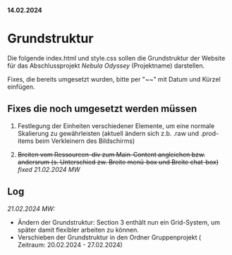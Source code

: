**14.02.2024**

# Grundstruktur

Die folgende index.html und style.css sollen die Grundstruktur
der Website für das Abschlussprojekt _Nebula Odyssey_ (Projektname) darstellen.

Fixes, die bereits umgesetzt wurden, bitte per "~~" mit Datum und Kürzel einfügen.

## Fixes die noch umgesetzt werden müssen

1. Festlegung der Einheiten verschiedener Elemente, um eine normale Skalierung zu gewährleisten (aktuell ändern sich z.b. .raw und .prod-items beim Verkleinern des Bildschirms)

2. ~~Breiten vom Ressourcen-div zum Main-Content angleichen bzw. andersrum (s. Unterschied zw. Breite menü-box und Breite chat-box)~~ _fixed 21.02.2024 MW_

## Log

_21.02.2024 MW:_

- Ändern der Grundstruktur: Section 3 enthält nun ein Grid-System, um später damit flexibler arbeiten zu können.
- Verschieben der Grundstruktur in den Ordner Gruppenprojekt (
  Zeitraum: 20.02.2024 - 27.02.2024)
